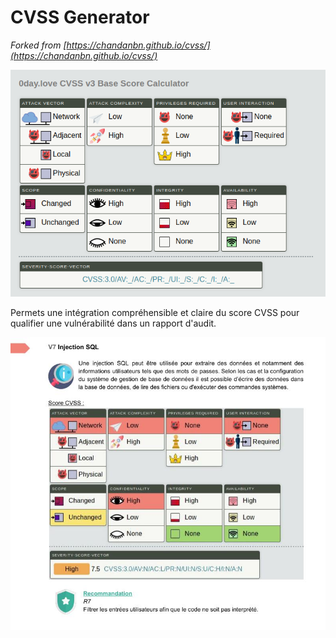 # CVSS Generator

_Forked from [https://chandanbn.github.io/cvss/](https://chandanbn.github.io/cvss/)_

![image0007](image0007.png)




Permets une intégration compréhensible et claire du score CVSS pour qualifier une vulnérabilité dans un rapport d'audit.

![image0008](image0008.png)
